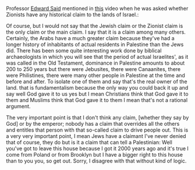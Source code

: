 Professor [Edward Said](https://www.askpalestine.info/users/Edward%20Said) mentioned in [this](https://www.youtube.com/watch?v=-MbXY3X-xGU) video when he was asked whether Zionists have any historical claim to the lands of Israel.:

Of course, but I would not say that the Jewish claim or the Zionist claim is the only claim or the main claim. I say that it is a claim among many others. Certainly, the Arabs have a much greater claim because they've had a longer history of inhabitants of actual residents in Palestine than the Jews did. There has been some quite interesting work done by biblical archaeologists in which you will see that the period of actual Israelites', as it was called in the Old Testament, dominance in Palestine amounts to about 200 to 250 years but there were Jebusites, there were Canaanites, there were Philistines, there were many other people in Palestine at the time and before and after. To isolate one of them and say that's the real owner of the land. that is fundamentalism because the only way you could back it up and say well God gave it to us yes but I mean Christians think that God gave it to them and Muslims think that God gave it to them I mean that's not a rational argument.

The very important point is that I don't think any claim, [whether they say by God] or by the emperor; nobody has a claim that overrides all the others and entitles that person with that so-called claim to drive people out. This is a very very important point, I mean Jews have a claimant I've never denied that of course, they do but is it a claim that can tell a Palestinian: Well you've got to leave this house because I got it 2000 years ago and it's true I come from Poland or from Brooklyn but I have a bigger right to this house than to you you, so get out. Sorry, I disagree with that without kind of logic.
